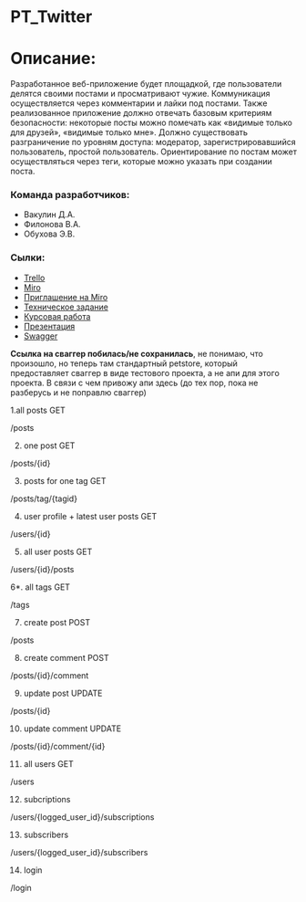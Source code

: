 # PT_Twitter
# Описание:
Разработанное веб-приложение будет площадкой, где пользователи делятся своими постами и просматривают чужие. Коммуникация осуществляется через комментарии и лайки под постами. Также реализованное приложение должно отвечать базовым критериям безопасности: некоторые посты можно помечать как «видимые только для друзей», «видимые только мне». Должно существовать разграничение по уровням доступа: модератор, зарегистрировавшийся пользователь, простой пользователь. Ориентирование по постам может осуществляться через теги, которые можно указать при создании поста.
### Команда разработчиков:
* Вакулин Д.А.
* Филонова В.А.
* Обухова Э.В.
### Сылки:
- [Trello](https://trello.com/202297922533)
- [Miro](https://miro.com/app/board/uXjVOGN-Ch4=/)
- [Приглашение на Miro](https://miro.com/app/board/uXjVOGN-Ch4=/?invite_link_id=962277482334)
- [Техническое задание](https://github.com/pressEm/PT_Twitter/files/8309808/T3_ver19032022.docx)
- [Курсовая работа](https://github.com/pressEm/PT_Twitter/blob/main/KursovayaTwitter.docx)
- [Презентация](https://github.com/pressEm/PT_Twitter/blob/main/%D0%BF%D1%80%D0%B5%D0%B7%D0%B0.pptx)
- [Swagger](https://app.swaggerhub.com/apis/TP_Twitter/TP_Twitter/1.0.0#/pet/findPetsByStatus)

**Ссылка на сваггер побилась/не сохранилась**, не понимаю, что произошло, но теперь там стандартный petstore, который предоставляет сваггер в виде тестового проекта, а не апи для этого проекта. В связи с чем привожу апи здесь (до тех пор, пока не разберусь и не поправлю сваггер)

1.all posts GET

/posts

2. one post GET

/posts/{id}

3. posts for one tag GET

/posts/tag/{tagid}

4. user profile + latest user posts GET

/users/{id}

5. all user posts GET

/users/{id}/posts

6*. all tags GET

/tags

7. create post POST

/posts

8. create comment POST

/posts/{id}/comment

9. update post UPDATE

/posts/{id}

10. update comment UPDATE

/posts/{id}/comment/{id}

11. all users GET

/users

12. subcriptions

/users/{logged_user_id}/subscriptions

13. subscribers

/users/{logged_user_id}/subscribers

14. login

/login
